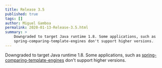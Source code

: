```yaml
---
title: Release 3.5
published: true
tags: []
author: Miguel Gamboa
permalink: 2020-01-13-Release-3.5.html
summary: >
    Downgraded to target Java runtime 1.8. Some applications, such as
    spring-comparing-template-engines don't support higher versions.
---
```


Downgraded to target Java runtime 1.8. Some applications, such as
[spring-comparing-template-engines](https://github.com/jreijn/spring-comparing-template-engines)
don't support higher versions.